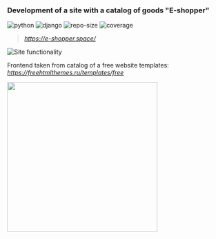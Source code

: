### Development of a site with a catalog of goods "E-shopper" ###
![python](https://img.shields.io/badge/python-3.10-green)
![django](https://img.shields.io/badge/django%20versions-3.2.12-green)
![repo-size](https://img.shields.io/github/repo-size/Tolokov/Shop?color=green)
![coverage](https://shields.io/badge/coverage-74%25-yellowgreen)

> _<https://e-shopper.space/>_ 

![Site functionality](https://github.com/Tolokov/Shop/blob/master/static/gif/functionality.gif?raw=true)

Frontend taken from catalog of a free website templates:
_<https://freehtmlthemes.ru/templates/free>_

<img src="https://user-images.githubusercontent.com/89586840/160276014-2b92faf3-32b3-4a73-bb1f-478c58d37b2b.png" width="348">
